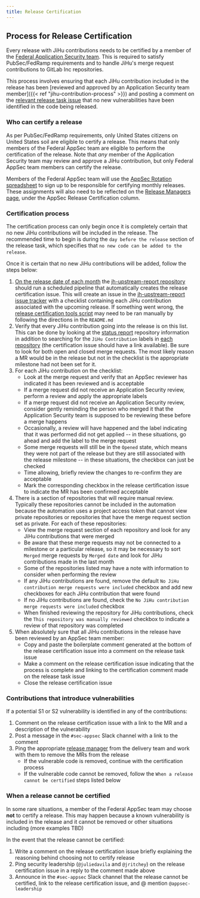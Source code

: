 ```yaml
---
title: Release Certification
---
```


## Process for Release Certification

Every release with JiHu contributions needs to be certified by a member of the
[Federal Application Security team](/handbook/security/product-security/application-security/index.html).
This is required to satisfy PubSec/FedRamp requirements and
to handle JiHu's merge request contributions to GitLab Inc repositories.

This process involves ensuring that each JiHu contribution included in the release has been
[reviewed and approved by an Application Security team member]({{< ref "jihu-contribution-process" >}})
and posting a comment on the [relevant release task issue](https://gitlab.com/gitlab-org/release/tasks/issues)
that no new vulnerabilities have been identified in the code being released.

### Who can certify a release

As per PubSec/FedRamp requirements, only United States citizens on United States soil are eligible to certify a release.
This means that only members of the Federal AppSec team are eligible to perform the certification of the release.
Note that *any* member of the Application Security team may review and approve a JiHu contribution,
but only Federal AppSec team members can certify the release.

Members of the Federal AppSec team will use the
[AppSec Rotation spreadsheet](https://docs.google.com/spreadsheets/d/18vz84dgTfetTaBjbOCXaLKNfzLYMiy_tBW6RfEUYYHk/edit#gid=0)
to sign up to be responsible for certifying monthly releases. These assignments will also need to be reflected on the
[Release Managers page](https://about.gitlab.com/community/release-managers/), under the AppSec Release Certification column.

### Certification process

The certification process can only begin once it is completely certain that
no new JiHu contributions will be included in the release. The recommended time to begin is during the
`day before the release` section of the release task, which specifies that `no new code can be added to the release`.

Once it is certain that no new JiHu contributions will be added, follow the steps below:

1. [On the release date of each month](/handbook/engineering/releases/) the [jh-upstream-report repository](https://gitlab.com/gitlab-org/jh-upstream-report) should run a scheduled pipeline that automatically creates the release certification issue. This will create an issue in the [jh-upstream-report issue tracker](https://gitlab.com/gitlab-org/jh-upstream-report/-/issues) with a checklist containing each JiHu contribution associated with the upcoming release. If something went wrong, the [release certification tools script](https://gitlab.com/gitlab-com/gl-security/product-security/appsec/tooling/release-certification-tools) may need to be ran manually by following the directions in the `README.md`
1. Verify that every JiHu contribution going into the release is on this list. This can be done by looking at the [status report](https://gitlab.com/gitlab-jh/status-reports/-/issues) repository information in addition to searching for the `JiHu Contribution` labels in [each repository](/handbook/ceo/office-of-the-ceo/jihu-support/#projects) (the certification issue should have a link available). Be sure to look for both open and closed merge requests. The most likely reason a MR would be in the release but not in the checklist is the appropriate milestone had not been set for it.
1. For each JiHu contribution on the checklist:
    - Look at the merge request and verify that an AppSec reviewer has indicated it has been reviewed and is acceptable
    - If a merge request did not receive an Application Security review, perform a review and apply the appropriate labels
    - If a merge request did not receive an Application Security review, consider gently reminding the person who merged it that the Application Security team is supposed to be reviewing these before a merge happens
    - Occasionally, a review will have happened and the label indicating that it was performed did not get applied -- in these situations, go ahead and add the label to the merge request
    - Some merge requests will still be in the `Opened` state, which means they were not part of the release but they are still associated with the release milestone -- in these situations, the checkbox can just be checked
    - Time allowing, briefly review the changes to re-confirm they are acceptable
    - Mark the corresponding checkbox in the release certification issue to indicate the MR has been confirmed acceptable
1. There is a section of repositories that will require manual review. Typically these repositories cannot be included in the automation because the automation uses a project access token that cannot view private repositories or repositories that have the merge request section set as private. For each of these repositories:
    - View the merge request section of each repository and look for any JiHu contributions that were merged
    - Be aware that these merge requests may not be connected to a milestone or a particular release, so it may be necessary to sort `Merged` merge requests by `Merged date` and look for JiHu contributions made in the last month
    - Some of the repositories listed may have a note with information to consider when performing the review
    - If any JiHu contributions are found, remove the default `No JiHu contribution merge requests were included` checkbox and add new checkboxes for each JiHu contribution that were found
    - If no JiHu contributions are found, check the `No JiHu contribution merge requests were included` checkbox
    - When finished reviewing the repository for JiHu contributions, check the `This repository was manually reviewed` checkbox to indicate a review of that repository was completed
1. When absolutely sure that all JiHu contributions in the release have been reviewed by an AppSec team member:
    - Copy and paste the boilerplate comment generated at the bottom of the release certification issue into a comment on the release task issue
    - Make a comment on the release certification issue indicating that the process is complete and linking to the certification comment made on the release task issue
    - Close the release certification issue

### Contributions that introduce vulnerabilities

If a potential S1 or S2 vulnerability is identified in any of the contributions:

1. Comment on the release certification issue with a link to the MR and a description of the vulnerability
1. Post a message in the `#sec-appsec` Slack channel with a link to the comment
1. Ping the appropriate [release manager](https://about.gitlab.com/community/release-managers/) from the delivery team and work with them to remove the MRs from the release
    - If the vulnerable code is removed, continue with the certification process
    - If the vulnerable code cannot be removed, follow the `When a release cannot be certified` steps listed below

### When a release cannot be certified

In some rare situations, a member of the Federal AppSec team may choose **not** to certify a release. This may happen because a known vulnerability is included in the release and it cannot be removed or other situations including (more examples TBD)

In the event that the release cannot be certified:

1. Write a comment on the release certification issue briefly explaining the reasoning behind choosing not to certify release
1. Ping security leadership (`@juliedavila` and `@jritchey`) on the release certification issue in a reply to the comment made above
1. Announce in the `#sec-appsec` Slack channel that the release cannot be certified, link to the release certification issue, and @ mention `@appsec-leadership`
